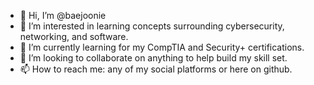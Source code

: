 - 👋 Hi, I’m @baejoonie
- 👀 I’m interested in learning concepts surrounding cybersecurity, networking, and software.
- 🌱 I’m currently learning for my CompTIA and Security+ certifications.
- 💞️ I’m looking to collaborate on anything to help build my skill set.
- 📫 How to reach me: any of my social platforms or here on github. 

<!---
baejoonie/baejoonie is a ✨ special ✨ repository because its `README.md` (this file) appears on your GitHub profile.
You can click the Preview link to take a look at your changes.
--->
